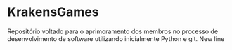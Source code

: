 # KrakensGames

Repositório voltado para o aprimoramento dos membros no processo de desenvolvimento de software utilizando inicialmente Python e git.
New line